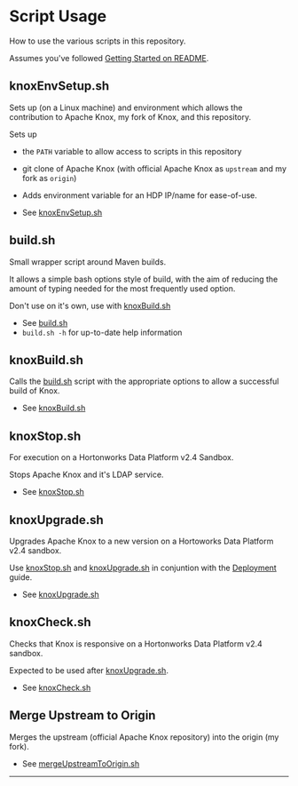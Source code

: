 # Script Usage
How to use the various scripts in this repository.

Assumes you've followed [Getting Started on README](README.md#GettingStarted).

## knoxEnvSetup.sh
Sets up (on a Linux machine) and environment which allows the contribution to Apache Knox, my fork of Knox, and this repository.

Sets up
 * the `PATH` variable to allow access to scripts in this repository
 * git clone of Apache Knox (with official Apache Knox as `upstream` and my fork as `origin`)
 * Adds environment variable for an HDP IP/name for ease-of-use.

 * See [knoxEnvSetup.sh](knoxEnvSetup.sh)

## build.sh
Small wrapper script around Maven builds.

It allows a simple bash options style of build, with the aim of reducing the amount of typing
needed for the most frequently used option.

Don't use on it's own, use with [knoxBuild.sh](knoxBuild.sh)

 * See [build.sh](build.sh)
 * `build.sh -h` for up-to-date help information

## knoxBuild.sh
Calls the [build.sh](build.sh) script with the appropriate options to allow a successful build of Knox.

 * See [knoxBuild.sh](knoxBuild.sh)

## knoxStop.sh
For execution on a Hortonworks Data Platform v2.4 Sandbox.

Stops Apache Knox and it's LDAP service.

 * See [knoxStop.sh](knoxStop.sh)

## knoxUpgrade.sh
Upgrades Apache Knox to a new version on a Hortoworks Data Platform v2.4 sandbox.

Use [knoxStop.sh](knoxStop.sh) and [knoxUpgrade.sh](knoxUpgrade.sh) in conjuntion with the [Deployment](documentation/DEPLOYMENT.md) guide.

 * See [knoxUpgrade.sh](knoxUpgrade.sh)

## knoxCheck.sh
Checks that Knox is responsive on a Hortonworks Data Platform v2.4 sandbox.

Expected to be used after [knoxUpgrade.sh](knoxUpgrade.sh).

 * See [knoxCheck.sh](knoxCheck.sh)

## Merge Upstream to Origin
Merges the upstream (official Apache Knox repository) into the origin (my fork).

 * See [mergeUpstreamToOrigin.sh](mergeUpstreamToOrigin.sh)
 
---
